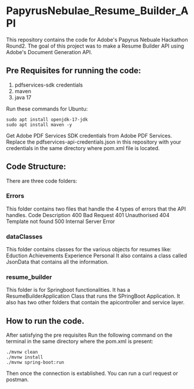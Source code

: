 # PapyrusNebulae_Resume_Builder_API
This repository contains the code for Adobe's Papyrus Nebuale Hackathon Round2. The goal of this project was to make a Resume Builder API using Adobe's Document Generation API.

## Pre Requisites for running the code:

  1. pdfservices-sdk credentials
  2. maven
  3. java 17
     
Run these commands for Ubuntu:

```
sudo apt install openjdk-17-jdk
sudo apt install maven -y
```
Get Adobe PDF Services SDK credentials from Adobe PDF Services. Replace the pdfservices-api-credentials.json in this repository with your credentials in the same directory where pom.xml file is located.

## Code Structure:

There are three code folders:

### Errors
This folder contains two files that handle the 4 types of errors that the API handles.
 Code   Description 
 400    Bad Request 
 401    Unauthorised
 404    Template not found 
 500    Internal Server Error

### dataClasses
This folder contains classes for the various objects for resumes like:
Eduction
Achievements
Experience
Personal
It also contains a class called JsonData that contains all the information.

### resume_builder
This folder is for Springboot functionalities. It has a ResumeBuilderApplication Class that runs the SPringBoot Application. It also has two other folders that contain the apicontroller and service layer.

## How to run the code.

After satisfying the pre requisites Run the following command on the terminal in the same directory where the pom.xml is present:

```
./mvnw clean
./mvnw install
./mvnw spring-boot:run
```
Then once the connection is extablished. You can run a curl request or postman.
